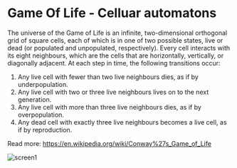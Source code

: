 ﻿# Game Of Life - Celluar automatons

The universe of the Game of Life is an infinite, two-dimensional orthogonal grid of square cells, each of which is in one of two possible states, live or dead (or populated and unpopulated, respectively). Every cell interacts with its eight neighbours, which are the cells that are horizontally, vertically, or diagonally adjacent. At each step in time, the following transitions occur:

1. Any live cell with fewer than two live neighbours dies, as if by underpopulation.
2. Any live cell with two or three live neighbours lives on to the next generation.
3. Any live cell with more than three live neighbours dies, as if by overpopulation.
4. Any dead cell with exactly three live neighbours becomes a live cell, as if by reproduction.

Read more: https://en.wikipedia.org/wiki/Conway%27s_Game_of_Life

![screen1](https://github.com/user-attachments/assets/733c6d5a-0b82-4414-bf86-2a5ee80996ae)
